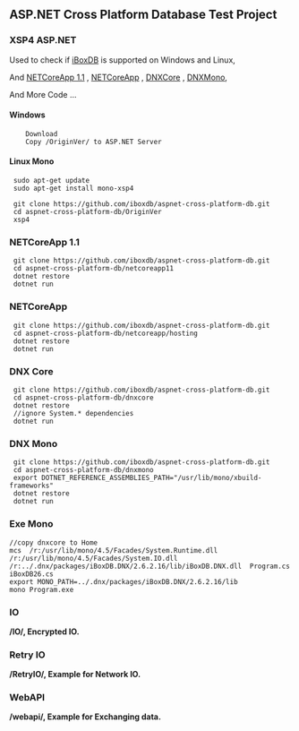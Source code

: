 ## ASP.NET Cross Platform Database Test Project




### XSP4 ASP.NET
Used to check if [iBoxDB](http://www.iboxdb.com/) is supported on Windows and Linux,

And [NETCoreApp 1.1](https://github.com/iboxdb/aspnet-cross-platform-db/tree/master/netcoreapp11) ,
 [NETCoreApp](https://github.com/iboxdb/aspnet-cross-platform-db/tree/master/netcoreapp/hosting) ,
 [DNXCore](https://github.com/iboxdb/aspnet-cross-platform-db/tree/master/dnxcore/project.json) ,
 [DNXMono](https://github.com/iboxdb/aspnet-cross-platform-db/tree/master/dnxmono/project.json),

And More Code ...



#### Windows
```
    Download
    Copy /OriginVer/ to ASP.NET Server
```

#### Linux Mono

```
 sudo apt-get update
 sudo apt-get install mono-xsp4
 
 git clone https://github.com/iboxdb/aspnet-cross-platform-db.git 
 cd aspnet-cross-platform-db/OriginVer
 xsp4
```
 

### NETCoreApp 1.1

```
 git clone https://github.com/iboxdb/aspnet-cross-platform-db.git 
 cd aspnet-cross-platform-db/netcoreapp11
 dotnet restore 
 dotnet run
```

### NETCoreApp

```
 git clone https://github.com/iboxdb/aspnet-cross-platform-db.git 
 cd aspnet-cross-platform-db/netcoreapp/hosting
 dotnet restore 
 dotnet run
```

### DNX Core

```
 git clone https://github.com/iboxdb/aspnet-cross-platform-db.git 
 cd aspnet-cross-platform-db/dnxcore
 dotnet restore
 //ignore System.* dependencies
 dotnet run
```

### DNX Mono

```
 git clone https://github.com/iboxdb/aspnet-cross-platform-db.git 
 cd aspnet-cross-platform-db/dnxmono
 export DOTNET_REFERENCE_ASSEMBLIES_PATH="/usr/lib/mono/xbuild-frameworks"
 dotnet restore 
 dotnet run
```

### Exe Mono

```
//copy dnxcore to Home
mcs  /r:/usr/lib/mono/4.5/Facades/System.Runtime.dll /r:/usr/lib/mono/4.5/Facades/System.IO.dll /r:../.dnx/packages/iBoxDB.DNX/2.6.2.16/lib/iBoxDB.DNX.dll  Program.cs iBoxDB26.cs
export MONO_PATH=../.dnx/packages/iBoxDB.DNX/2.6.2.16/lib
mono Program.exe
```

  
### IO
 **/IO/, Encrypted IO.**


### Retry IO
 **/RetryIO/, Example for Network IO.**


### WebAPI
 **/webapi/, Example for Exchanging data.**
